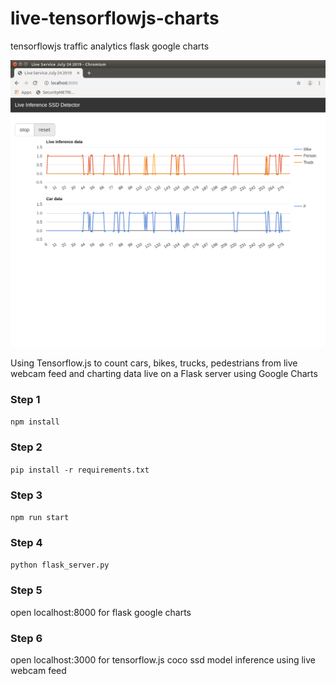 # live-tensorflowjs-charts
tensorflowjs traffic analytics flask google charts

![Screenshot](liveShot.png)


Using Tensorflow.js to count cars, bikes, trucks, pedestrians from live webcam feed and charting data live on a Flask server using Google Charts


### Step 1

`npm install`


### Step 2

`pip install -r requirements.txt`


### Step 3

`npm run start`


### Step 4

`python flask_server.py`


### Step 5

open localhost:8000 for flask google charts


### Step 6

open localhost:3000 for tensorflow.js coco ssd model inference using live webcam feed
